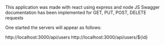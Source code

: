 This application was made with react using express and node JS
Swagger documentation has been implemented for GET, PUT, POST, DELETE requests

One started the servers will appear as follows:

http://localhost:3000/api/users
http://localhost:3000/api/users/${id}

